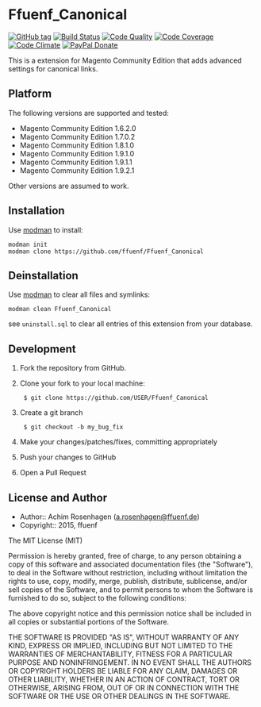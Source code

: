 Ffuenf_Canonical
================
[![GitHub tag](https://img.shields.io/github/tag/ffuenf/Ffuenf_Canonical.svg)][tag]
[![Build Status](https://img.shields.io/travis/ffuenf/Ffuenf_Canonical.svg)][travis]
[![Code Quality](https://scrutinizer-ci.com/g/ffuenf/Ffuenf_Canonical/badges/quality-score.png)][code_quality]
[![Code Coverage](https://scrutinizer-ci.com/g/ffuenf/Ffuenf_Canonical/badges/coverage.png)][code_coverage]
[![Code Climate](https://codeclimate.com/github/ffuenf/Ffuenf_Canonical/badges/gpa.svg)][codeclimate_gpa]
[![PayPal Donate](https://img.shields.io/badge/paypal-donate-blue.svg)][paypal_donate]

[tag]: https://github.com/ffuenf/Ffuenf_Canonical
[travis]: https://travis-ci.org/ffuenf/Ffuenf_Canonical
[code_quality]: https://scrutinizer-ci.com/g/ffuenf/Ffuenf_Canonical
[code_coverage]: https://scrutinizer-ci.com/g/ffuenf/Ffuenf_Canonical
[codeclimate_gpa]: https://codeclimate.com/github/ffuenf/Ffuenf_Canonical
[paypal_donate]: https://www.paypal.com/cgi-bin/webscr?cmd=_s-xclick&hosted_button_id=J2PQS2WLT2Y8W&item_name=Magento%20Extension%3a%20Ffuenf_Canonical&item_number=Ffuenf_Canonical&currency_code=EUR

This is a extension for Magento Community Edition that adds advanced settings for canonical links.

Platform
--------

The following versions are supported and tested:

* Magento Community Edition 1.6.2.0
* Magento Community Edition 1.7.0.2
* Magento Community Edition 1.8.1.0
* Magento Community Edition 1.9.1.0
* Magento Community Edition 1.9.1.1
* Magento Community Edition 1.9.2.1

Other versions are assumed to work.

Installation
------------

Use [modman](https://github.com/colinmollenhour/modman) to install:
```
modman init
modman clone https://github.com/ffuenf/Ffuenf_Canonical
```

Deinstallation
--------------

Use [modman](https://github.com/colinmollenhour/modman) to clear all files and symlinks:
```
modman clean Ffuenf_Canonical
```
see `uninstall.sql` to clear all entries of this extension from your database.

Development
-----------
1. Fork the repository from GitHub.
2. Clone your fork to your local machine:

        $ git clone https://github.com/USER/Ffuenf_Canonical

3. Create a git branch

        $ git checkout -b my_bug_fix

4. Make your changes/patches/fixes, committing appropriately
5. Push your changes to GitHub
6. Open a Pull Request

License and Author
------------------

- Author:: Achim Rosenhagen (<a.rosenhagen@ffuenf.de>)
- Copyright:: 2015, ffuenf

The MIT License (MIT)

Permission is hereby granted, free of charge, to any person obtaining a copy
of this software and associated documentation files (the "Software"), to deal
in the Software without restriction, including without limitation the rights
to use, copy, modify, merge, publish, distribute, sublicense, and/or sell
copies of the Software, and to permit persons to whom the Software is
furnished to do so, subject to the following conditions:

The above copyright notice and this permission notice shall be included in all
copies or substantial portions of the Software.

THE SOFTWARE IS PROVIDED "AS IS", WITHOUT WARRANTY OF ANY KIND, EXPRESS OR
IMPLIED, INCLUDING BUT NOT LIMITED TO THE WARRANTIES OF MERCHANTABILITY,
FITNESS FOR A PARTICULAR PURPOSE AND NONINFRINGEMENT. IN NO EVENT SHALL THE
AUTHORS OR COPYRIGHT HOLDERS BE LIABLE FOR ANY CLAIM, DAMAGES OR OTHER
LIABILITY, WHETHER IN AN ACTION OF CONTRACT, TORT OR OTHERWISE, ARISING FROM,
OUT OF OR IN CONNECTION WITH THE SOFTWARE OR THE USE OR OTHER DEALINGS IN THE
SOFTWARE.
